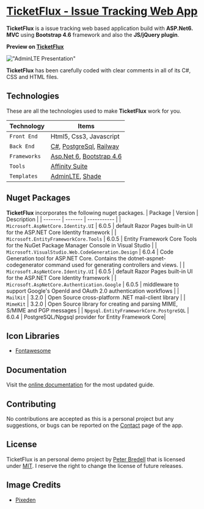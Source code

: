 # [TicketFlux - Issue Tracking Web App](https://ticketflux-prod.up.railway.app/)

**TicketFlux** is a issue tracking web based application build with **ASP.Net6. MVC** using **Bootstrap 4.6** framework and also the **JS/jQuery plugin**.

**Preview on [TicketFlux](https://ticketflux-prod.up.railway.app/)**

!["AdminLTE Presentation"](https://adminlte.io/AdminLTE3.png "AdminLTE Presentation")

**TicketFlux** has been carefully coded with clear comments in all of its C#, CSS and HTML files.

## Technologies
These are all the technologies used to make **TicketFlux** work for you.

| **Technology** | **Items** |
| -------------- | --------- |
| `Front End` | Html5, Css3, Javascript  |
| `Back End` | [C#](https://dotnet.microsoft.com/en-us/languages/csharp), [PostgreSql](https://www.postgresql.org/), [Railway](https://railway.app/) |
| `Frameworks` | [Asp.Net 6](https://dotnet.microsoft.com/en-us/download/dotnet/6.0), [Bootstrap 4.6](https://getbootstrap.com/docs/4.6/getting-started/introduction/) |
| `Tools` | [Affinity Suite](https://affinity.serif.com/en-gb/) |
| `Templates` | [AdminLTE](https://adminlte.io/), [Shade](https://finestdevs.com/shade/)  |

## Nuget Packages
**TicketFlux** incorporates the following nuget packages.
| Package | Version | Description |
| ------- | ------- | ----------- |
| `Microsoft.AspNetCore.Identity.UI` | 6.0.5 | default Razor Pages built-in UI for the ASP.NET Core Identity framework |
| `Microsoft.EntityFrameworkCore.Tools` | 6.0.5 | Entity Framework Core Tools for the NuGet Package Manager Console in Visual Studio |
| `Microsoft.VisualStudio.Web.CodeGeneration.Design` | 6.0.4 | Code Generation tool for ASP.NET Core. Contains the dotnet-aspnet-codegenerator command used for generating controllers and views. |
| `Microsoft.AspNetCore.Identity.UI` | 6.0.5 | default Razor Pages built-in UI for the ASP.NET Core Identity framework |
| `Microsoft.AspNetCore.Authentication.Google` | 6.0.5 | middleware to support Google's OpenId and OAuth 2.0 authentication workflows |
| `MailKit` | 3.2.0 | Open Source cross-platform .NET mail-client library |
| `MimeKit` | 3.2.0 | Open Source library for creating and parsing MIME, S/MIME and PGP messages |
| `Npgsql.EntityFrameworkCore.PostgreSQL` | 6.0.4 | PostgreSQL/Npgsql provider for Entity Framework Core|

## Icon Libraries
* [Fontawesome](https://fontawesome.com/)


## Documentation

Visit the [online documentation](#) for the most
updated guide.

## Contributing

No contributions are accepted as this is a personal project but any suggestions, or bugs can be reported on the [Contact](https://ticketflux-prod.up.railways.app/) page of the app.


## License

TicketFlux is an personal demo project by [Peter Bredell](https://peter-bredell.com) that is licensed under [MIT](https://opensource.org/licenses/MIT).
I reserve the right to change the license of future releases.

## Image Credits

- [Pixeden](http://www.pixeden.com/psd-web-elements/flat-responsive-showcase-psd)
